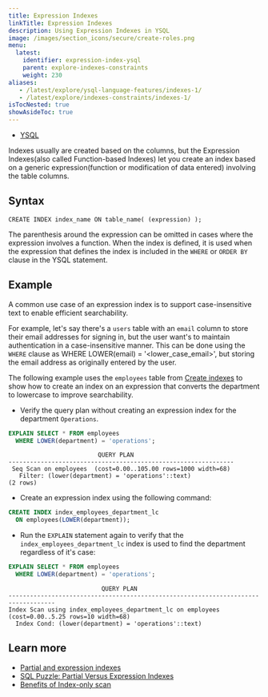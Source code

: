 ```yaml
---
title: Expression Indexes
linkTitle: Expression Indexes
description: Using Expression Indexes in YSQL
image: /images/section_icons/secure/create-roles.png
menu:
  latest:
    identifier: expression-index-ysql
    parent: explore-indexes-constraints
    weight: 230
aliases:
   - /latest/explore/ysql-language-features/indexes-1/
   - /latest/explore/indexes-constraints/indexes-1/
isTocNested: true
showAsideToc: true
---
```


<ul class="nav nav-tabs-alt nav-tabs-yb">
  <li >
    <a href="../expression-index-ysql/" class="nav-link active">
      <i class="icon-postgres" aria-hidden="true"></i>
      YSQL
    </a>
  </li>
</ul>

Indexes usually are created based on the columns, but the Expression Indexes(also called Function-based Indexes) let you create an index based on a generic expression(function or modification of data entered) involving the table columns.

## Syntax

```ysql
CREATE INDEX index_name ON table_name( (expression) );
```

The parenthesis around the expression can be omitted in cases where the expression involves a function.
When the index is defined, it is used when the expression that defines the index is included in the `WHERE` or `ORDER BY` clause in the YSQL statement.

## Example

A common use case of an expression index is to support case-insensitive text to enable efficient searchability.

For example, let's say there's a `users` table with an `email` column to store their email addresses for signing in, but the user want's to maintain authentication in a case-insensitive manner. This can be done using the `WHERE` clause as WHERE LOWER(email) = '<lower_case_email>', but storing the email address as originally entered by the user.

The following example uses the `employees` table from [Create indexes](../../indexes-constraints/overview/#create-indexes) to show how to create an index on an expression that converts the department to lowercase to improve searchability.

- Verify the query plan without creating an expression index for the department `Operations`.

```sql
EXPLAIN SELECT * FROM employees
  WHERE LOWER(department) = 'operations';
```

```output
                         QUERY PLAN
---------------------------------------------------------------
 Seq Scan on employees  (cost=0.00..105.00 rows=1000 width=68)
   Filter: (lower(department) = 'operations'::text)
(2 rows)
```

- Create an expression index using the following command:

```sql
CREATE INDEX index_employees_department_lc
  ON employees(LOWER(department));
```

- Run the `EXPLAIN` statement again to verify that the `index_employees_department_lc` index is used to find the department regardless of it's case:

```sql
EXPLAIN SELECT * FROM employees
  WHERE LOWER(department) = 'operations';
```

```output
                          QUERY PLAN
-----------------------------------------------------------------------------------
Index Scan using index_employees_department_lc on employees  (cost=0.00..5.25 rows=10 width=68)
  Index Cond: (lower(department) = 'operations'::text)
```

## Learn more

- [Partial and expression indexes](../../json-support/jsonb-ysql/#partial-and-expression-indexes)
- [SQL Puzzle: Partial Versus Expression Indexes](https://blog.yugabyte.com/sql-puzzle-partial-versus-expression-indexes/)
- [Benefits of Index-only scan](https://blog.yugabyte.com/how-a-distributed-sql-database-boosts-secondary-index-queries-with-index-only-scan/)

